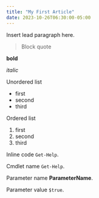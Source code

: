 ```yaml
---
title: "My First Article"
date: 2023-10-26T06:30:00-05:00
---
```


Insert lead paragraph here.

> Block quote

**bold**

_italic_

Unordered list

- first
- second
- third

Ordered list

1. first
1. second
1. third

Inline code `Get-Help`.

Cmdlet name `Get-Help`.

Parameter name **ParameterName**.

Parameter value `$true`.
